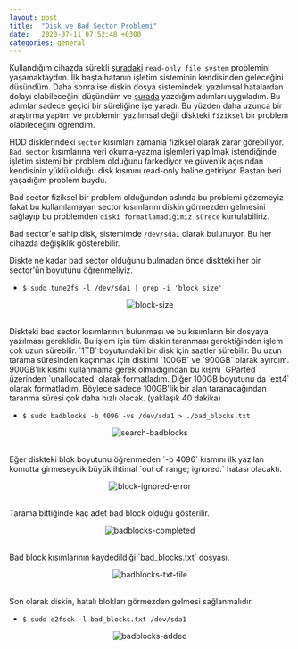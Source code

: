 ```yaml
---
layout: post
title:  "Disk ve Bad Sector Problemi"
date:   2020-07-11 07:52:48 +0300
categories: general
---
```


Kullandığım cihazda sürekli [şuradaki][read-only-question] `read-only file system` problemini yaşamaktaydım. İlk başta hatanın işletim sisteminin kendisinden geleceğini düşündüm. Daha sonra ise diskin dosya sistemindeki yazılımsal hatalardan dolayı olabileceğini düşündüm ve [şurada][read-only-my-answer] yazdığım adımları uyguladım. Bu adımlar sadece geçici bir süreliğine işe yaradı. Bu yüzden daha uzunca bir araştırma yaptım ve problemin yazılımsal değil diskteki `fiziksel` bir problem olabileceğini öğrendim.

HDD disklerindeki `sector` kısımları zamanla fiziksel olarak zarar görebiliyor. `Bad sector` kısımlarına veri okuma-yazma işlemleri yapılmak istendiğinde işletim sistemi bir problem olduğunu farkediyor ve güvenlik açısından kendisinin yüklü olduğu disk kısmını read-only haline getiriyor. Baştan beri yaşadığım problem buydu.

Bad sector fiziksel bir problem olduğundan aslında bu problemi çözemeyiz fakat bu kullanılamayan sector kısımlarını diskin görmezden gelmesini sağlayıp bu problemden `diski formatlamadığımız sürece` kurtulabiliriz. 

Bad sector'e sahip disk, sistemimde `/dev/sda1` olarak bulunuyor. Bu her cihazda değişiklik gösterebilir.

Diskte ne kadar bad sector olduğunu bulmadan önce diskteki her bir sector'ün boyutunu öğrenmeliyiz.

- `$ sudo tune2fs -l /dev/sda1 | grep -i 'block size'`

<p align="center">
  <img src="../../../../folder/bad-blocks/1-block-size.png" alt="block-size"/>
</p>

<br>
Diskteki bad sector kısımlarının bulunması ve bu kısımların bir dosyaya yazılması gereklidir. Bu işlem için tüm diskin taranması gerektiğinden işlem çok uzun sürebilir. `1TB` boyutundaki bir disk için saatler sürebilir. Bu uzun tarama süresinden kaçınmak için diskimi `100GB` ve `900GB` olarak ayırdım. 900GB'lik kısmı kullanmama gerek olmadığından bu kısmı `GParted` üzerinden `unallocated` olarak formatladım. Diğer 100GB boyutunu da `ext4` olarak formatladım. Böylece sadece 100GB'lik bir alan taranacağından taranma süresi çok daha hızlı olacak. (yaklaşık 40 dakika) 

- `$ sudo badblocks -b 4096 -vs /dev/sda1 > ./bad_blocks.txt`

<p align="center">
  <img src="../../../../folder/bad-blocks/2-search-badblocks.png" alt="search-badblocks"/>
</p>

<br>
Eğer diskteki blok boyutunu öğrenmeden `-b 4096` kısmını ilk yazılan komutta girmeseydik büyük ihtimal `out of range; ignored.` hatası olacaktı.

<p align="center">
  <img src="../../../../folder/bad-blocks/3-block-ignored-error.png" alt="block-ignored-error"/>
</p>

<br>
Tarama bittiğinde kaç adet bad block olduğu gösterilir.

<p align="center">
  <img src="../../../../folder/bad-blocks/4-badblocks-completed.png" alt="badblocks-completed"/>
</p>

<br>
Bad block kısımlarının kaydedildiği `bad_blocks.txt` dosyası.

<p align="center">
  <img src="../../../../folder/bad-blocks/5-badblocks-txt-file.png" alt="badblocks-txt-file"/>
</p>

<br>
Son olarak diskin, hatalı blokları görmezden gelmesi sağlanmalıdır.

- `$ sudo e2fsck -l bad_blocks.txt /dev/sda1`

<p align="center">
  <img src="../../../../folder/bad-blocks/6-badblocks-added.png" alt="badblocks-added"/>
</p>

[read-only-question]: https://askubuntu.com/questions/1041416/apt-update-problem-unlinking-the-file-30-read-only-file-system
[read-only-my-answer]: https://askubuntu.com/questions/1041416/apt-update-problem-unlinking-the-file-30-read-only-file-system/1213927#1213927

